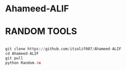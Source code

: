 # Ahameed-ALIF 
# RANDOM TOOLS 

```python 

git clone https://github.com/itzalif007/Ahameed-ALIF 
cd Ahameed-ALIF
git pull
python Random.4x
